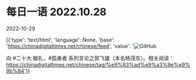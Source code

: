 # 每日一语 2022.10.28

2022-10-29

[{'type': 'text/html', 'language': None, 'base': 'https://chinadigitaltimes.net/chinese/feed', 'value': '![GitHub](https://chinadigitaltimes.net/chinese/files/2022/10/image-1667015360317.png)

向 #二十大 献礼，#孤勇者 系列言论之郭飞雄（本名杨茂东）。相关阅读：https://chinadigitaltimes.net/chinese/tag/%e9%83%ad%e9%a3%9e%e9%9b%84'}]
